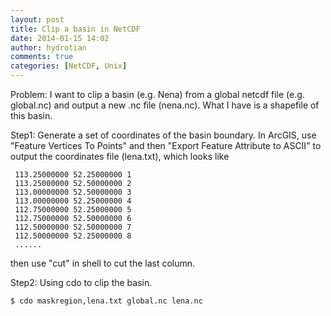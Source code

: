 ```yaml
---
layout: post
title: Clip a basin in NetCDF
date: 2014-01-15 14:02
author: hydrotian
comments: true
categories: [NetCDF, Unix]
---
```

Problem: I want to clip a basin (e.g. Nena) from a global netcdf file (e.g. global.nc) and output a new .nc file (nena.nc). What I have is a shapefile of this basin.

Step1: Generate a set of coordinates of the basin boundary.
In ArcGIS, use "Feature Vertices To Points" and then "Export Feature Attribute to ASCII" to output the coordinates file (lena.txt), which looks like

```
 113.25000000 52.25000000 1
 113.25000000 52.50000000 2
 113.00000000 52.50000000 3
 113.00000000 52.25000000 4
 112.75000000 52.25000000 5
 112.75000000 52.50000000 6
 112.50000000 52.50000000 7
 112.50000000 52.25000000 8
 ......
```
then use "cut" in shell to cut the last column.

Step2: Using cdo to clip the basin.
```bash
$ cdo maskregion,lena.txt global.nc lena.nc
```
